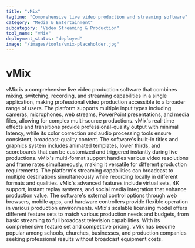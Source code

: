 ```yaml
---
title: "vMix"
tagline: "Comprehensive live video production and streaming software"
category: "Media & Entertainment"
subcategory: "Video Streaming & Production"
tool_name: "vMix"
deployment_status: "deployed"
image: "/images/tools/vmix-placeholder.jpg"
---
```


# vMix

vMix is a comprehensive live video production software that combines mixing, switching, recording, and streaming capabilities in a single application, making professional video production accessible to a broader range of users. The platform supports multiple input types including cameras, microphones, web streams, PowerPoint presentations, and media files, allowing for complex multi-source productions. vMix's real-time effects and transitions provide professional-quality output with minimal latency, while its color correction and audio processing tools ensure consistent, broadcast-quality content. The software's built-in titles and graphics system includes animated templates, lower thirds, and scoreboards that can be customized and triggered instantly during live productions. vMix's multi-format support handles various video resolutions and frame rates simultaneously, making it versatile for different production requirements. The platform's streaming capabilities can broadcast to multiple destinations simultaneously while recording locally in different formats and qualities. vMix's advanced features include virtual sets, 4K support, instant replay systems, and social media integration that enhance production value. The software's external control options through web browsers, mobile apps, and hardware controllers provide flexible operation in various production environments. vMix's scalable licensing model offers different feature sets to match various production needs and budgets, from basic streaming to full broadcast television capabilities. With its comprehensive feature set and competitive pricing, vMix has become popular among schools, churches, businesses, and production companies seeking professional results without broadcast equipment costs.
